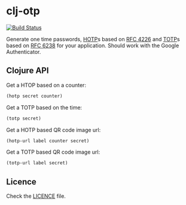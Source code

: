 # clj-otp

[![Build Status](https://secure.travis-ci.org/djui/clj-otp.png)](https://travis-ci.org/djui/clj-otp)

Generate one time passwords, [HOTP](http://en.wikipedia.org/wiki/HOTP)s based
on [RFC 4226](https://tools.ietf.org/html/rfc4226) and
[TOTP](http://en.wikipedia.org/wiki/Time-based_One-time_Password_Algorithm)s
based on [RFC 6238](http://tools.ietf.org/html/rfc6238) for your application.
Should work with the Google Authenticator.

## Clojure API

Get a HTOP based on a counter:

```clojure
(hotp secret counter)
```

Get a TOTP based on the time:

```clojure
(totp secret)
```

Get a HOTP based QR code image url:

```clojure
(hotp-url label counter secret)
```

Get a TOTP based QR code image url:

```clojure
(totp-url label secret)
```

## Licence

Check the [LICENCE](https://github.com/djui/clj-otp/raw/master/LICENSE) file.
